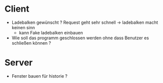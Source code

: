 # Client
* Ladebalken gewünscht ? Request geht sehr schnell -> ladebalken macht keinen sinn
  * kann Fake ladebalken einbauen
* Wie soll das programm geschlossen werden ohne dass Benutzer es schließen können ?

# Server
* Fenster bauen für historie ? 